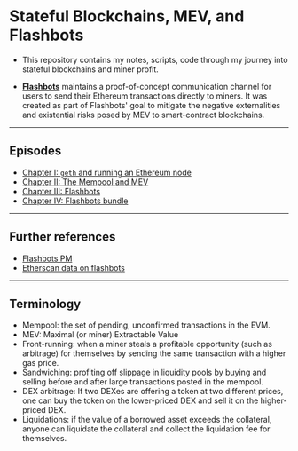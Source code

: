 # Stateful Blockchains, MEV, and Flashbots

* This repository contains my notes, scripts, code through my journey into stateful blockchains and miner profit.


* **[Flashbots](https://github.com/flashbots/pm)** maintains a proof-of-concept communication channel for users to send their Ethereum transactions directly to miners. It was created as part of Flashbots' goal to mitigate the negative externalities and existential risks posed by MEV to smart-contract blockchains.

---

## Episodes

* [Chapter I: `geth` and running an Ethereum node](https://github.com/bt3gl-labs/Getting-Started-MEVs-and-Flashbots/blob/main/chapter_I.md)
* [Chapter II: The Mempool and MEV](https://github.com/bt3gl-labs/Getting-Started-MEVs-and-Flashbots/blob/main/chapter_II.md)
* [Chapter III: Flashbots](https://github.com/bt3gl-labs/Getting-Started-MEVs-and-Flashbots/blob/main/chapter_III.md)
* [Chapter IV: Flashbots bundle](https://github.com/bt3gl-labs/Stateful-Blockchains-and-Flashbots/blob/main/chapter_IV.md)


---

## Further references


- [Flashbots PM](https://github.com/flashbots/pm)
- [Etherscan data on flashbots](https://etherscan.io/blocks/label/flashbots)

---

## Terminology

* Mempool: the set of pending, unconfirmed transactions in the EVM.
* MEV: Maximal (or miner) Extractable Value
* Front-running: when a miner steals a profitable opportunity (such as arbitrage) for themselves by sending the same transaction with a higher gas price.
* Sandwiching: profiting off slippage in liquidity pools by buying and selling before and after large transactions posted in the mempool.
* DEX arbitrage: If two DEXes are offering a token at two different prices, one can buy the token on the lower-priced DEX and sell it on the higher-priced DEX.
* Liquidations: if the value of a borrowed asset exceeds the collateral, anyone can liquidate the collateral and collect the liquidation fee for themselves.
